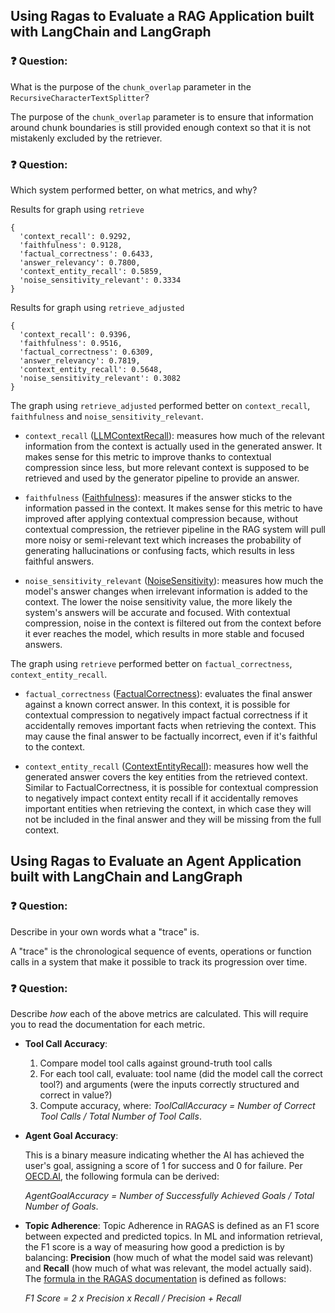 ## Using Ragas to Evaluate a RAG Application built with LangChain and LangGraph

### ❓ Question:

What is the purpose of the `chunk_overlap` parameter in the `RecursiveCharacterTextSplitter`?

The purpose of the `chunk_overlap` parameter is to ensure that information around chunk boundaries is still provided enough context so that it is not mistakenly excluded by the retriever.

### ❓ Question:

Which system performed better, on what metrics, and why?

Results for graph using `retrieve`

```
{
  'context_recall': 0.9292,
  'faithfulness': 0.9128,
  'factual_correctness': 0.6433,
  'answer_relevancy': 0.7800,
  'context_entity_recall': 0.5859,
  'noise_sensitivity_relevant': 0.3334
}
```

Results for graph using `retrieve_adjusted`

```
{
  'context_recall': 0.9396,
  'faithfulness': 0.9516,
  'factual_correctness': 0.6309,
  'answer_relevancy': 0.7819,
  'context_entity_recall': 0.5648,
  'noise_sensitivity_relevant': 0.3082
}
```

The graph using `retrieve_adjusted` performed better on `context_recall`, `faithfulness` and `noise_sensitivity_relevant`.

- `context_recall` ([LLMContextRecall](https://docs.ragas.io/en/stable/references/metrics/#ragas.metrics.LLMContextRecall)): measures how much of the relevant information from the context is actually used in the generated answer. It makes sense for this metric to improve thanks to contextual compression since less, but more relevant context is supposed to be retrieved and used by the generator pipeline to provide an answer.

- `faithfulness` ([Faithfulness](https://docs.ragas.io/en/stable/references/metrics/#ragas.metrics.Faithfulness)): measures if the answer sticks to the information passed in the context. It makes sense for this metric to have improved after applying contextual compression because, without contextual compression, the retriever pipeline in the RAG system will pull more noisy or semi-relevant text which increases the probability of generating hallucinations or confusing facts, which results in less faithful answers.

- `noise_sensitivity_relevant` ([NoiseSensitivity](https://docs.ragas.io/en/stable/references/metrics/#ragas.metrics.NoiseSensitivity)): measures how much the model's answer changes when irrelevant information is added to the context. The lower the noise sensitivity value, the more likely the system's answers will be accurate and focused. With contextual compression, noise in the context is filtered out from the context before it ever reaches the model, which results in more stable and focused answers.

The graph using `retrieve` performed better on `factual_correctness`, `context_entity_recall`.

- `factual_correctness` ([FactualCorrectness](https://docs.ragas.io/en/stable/references/metrics/#ragas.metrics.FactualCorrectness)): evaluates the final answer against a known correct answer. In this context, it is possible for contextual compression to negatively impact factual correctness if it accidentally removes important facts when retrieving the context. This may cause the final answer to be factually incorrect, even if it's faithful to the context.

- `context_entity_recall` ([ContextEntityRecall](https://docs.ragas.io/en/stable/references/metrics/#ragas.metrics.ContextEntityRecall)): measures how well the generated answer covers the key entities from the retrieved context. Similar to FactualCorrectness, it is possible for contextual compression to negatively impact context entity recall if it accidentally removes important entities when retrieving the context, in which case they will not be included in the final answer and they will be missing from the full context.

## Using Ragas to Evaluate an Agent Application built with LangChain and LangGraph

### ❓ Question:

Describe in your own words what a "trace" is.

A "trace" is the chronological sequence of events, operations or function calls in a system that make it possible to track its progression over time.

### ❓ Question:

Describe _how_ each of the above metrics are calculated. This will require you to read the documentation for each metric.

- **Tool Call Accuracy**:

  1. Compare model tool calls against ground-truth tool calls
  2. For each tool call, evaluate: tool name (did the model call the correct tool?) and arguments (were the inputs correctly structured and correct in value?)
  3. Compute accuracy, where: _ToolCallAccuracy = Number of Correct Tool Calls / Total Number of Tool Calls_.

- **Agent Goal Accuracy**:

  This is a binary measure indicating whether the AI has achieved the user's goal, assigning a score of 1 for success and 0 for failure. Per [OECD.AI](https://oecd.ai/en/catalogue/metrics/agent-goal-accuracy), the following formula can be derived:

  _AgentGoalAccuracy = Number of Successfully Achieved Goals / Total Number of Goals_.

- **Topic Adherence**:
  Topic Adherence in RAGAS is defined as an F1 score between expected and predicted topics. In ML and information retrieval, the F1 score is a way of measuring how good a prediction is by balancing: **Precision** (how much of what the model said was relevant) and **Recall** (how much of what was relevant, the model actually said). The [formula in the RAGAS documentation](https://github.com/explodinggradients/ragas/blob/main/docs/concepts/metrics/available_metrics/agents.md) is defined as follows:

  _F1 Score = 2 x Precision x Recall / Precision + Recall_
